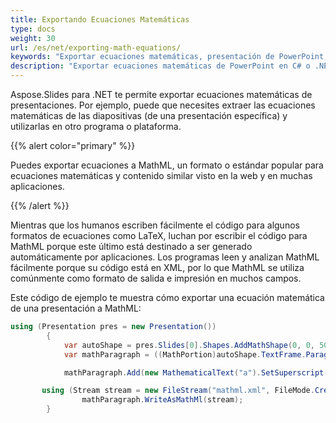 ```yaml
---
title: Exportando Ecuaciones Matemáticas
type: docs
weight: 30
url: /es/net/exporting-math-equations/
keywords: "Exportar ecuaciones matemáticas, presentación de PowerPoint, C#, Csharp, Aspose.Slides para .NET"
description: "Exportar ecuaciones matemáticas de PowerPoint en C# o .NET"
---
```


Aspose.Slides para .NET te permite exportar ecuaciones matemáticas de presentaciones. Por ejemplo, puede que necesites extraer las ecuaciones matemáticas de las diapositivas (de una presentación específica) y utilizarlas en otro programa o plataforma.

{{% alert color="primary" %}} 

Puedes exportar ecuaciones a MathML, un formato o estándar popular para ecuaciones matemáticas y contenido similar visto en la web y en muchas aplicaciones.

{{% /alert %}}

Mientras que los humanos escriben fácilmente el código para algunos formatos de ecuaciones como LaTeX, luchan por escribir el código para MathML porque este último está destinado a ser generado automáticamente por aplicaciones. Los programas leen y analizan MathML fácilmente porque su código está en XML, por lo que MathML se utiliza comúnmente como formato de salida e impresión en muchos campos.

Este código de ejemplo te muestra cómo exportar una ecuación matemática de una presentación a MathML:

```c#
using (Presentation pres = new Presentation())
        {
            var autoShape = pres.Slides[0].Shapes.AddMathShape(0, 0, 500, 50);
            var mathParagraph = ((MathPortion)autoShape.TextFrame.Paragraphs[0].Portions[0]).MathParagraph;

            mathParagraph.Add(new MathematicalText("a").SetSuperscript("2").Join("+").Join(new MathematicalText("b").SetSuperscript("2")).Join("=").Join(new MathematicalText("c").SetSuperscript("2")));

       using (Stream stream = new FileStream("mathml.xml", FileMode.Create))
                mathParagraph.WriteAsMathMl(stream);
        }
```